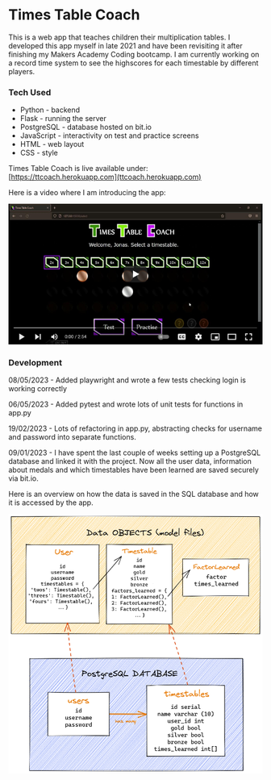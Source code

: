 # Times Table Coach

This is a web app that teaches children their multiplication tables.
I developed this app myself in late 2021 and have been revisiting it after finishing my Makers Academy Coding bootcamp.
I am currently working on a record time system to see the highscores for each timestable by different players.

### Tech Used

- Python - backend
- Flask - running the server
- PostgreSQL - database hosted on bit.io
- JavaScript - interactivity on test and practice screens
- HTML - web layout
- CSS - style

Times Table Coach is live available under:  
[https://ttcoach.herokuapp.com](ttcoach.herokuapp.com)

Here is a video where I am introducing the app:   

[![some text](./static/images/video_screenshot.png)](https://youtu.be/Sw7LIZK6b_Y)


### Development

08/05/2023 - Added playwright and wrote a few tests checking login is working correctly

06/05/2023 - Added pytest and wrote lots of unit tests for functions in app.py

19/02/2023 - Lots of refactoring in app.py, abstracting checks for username and password into separate functions.

09/01/2023 - I have spent the last couple of weeks setting up a PostgreSQL database and linked it with the project. Now all the user data, information about medals and which timestables have been learned are saved securely via bit.io.  

Here is an overview on how the data is saved in the SQL database and how it is accessed by the app.  

![database overview](./static/images/ttcoach_database.png)



